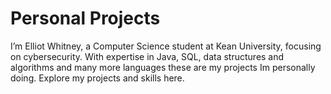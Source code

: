 # Personal Projects
I’m Elliot Whitney, a Computer Science student at Kean University, focusing on cybersecurity. With expertise in Java, SQL, data structures and algorithms and many more languages these are my projects Im personally doing. Explore my projects and skills here.
